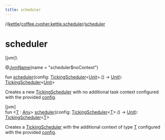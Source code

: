 ```yaml
---
title: scheduler
---
```

//[kettle](../../index.html)/[coffee.cypher.kettle.scheduler](index.html)/[scheduler](scheduler.html)



# scheduler



[jvm]\




@[JvmName](https://kotlinlang.org/api/latest/jvm/stdlib/kotlin.jvm/-jvm-name/index.html)(name = &quot;scheduler$noContext&quot;)



fun [scheduler](scheduler.html)(config: [TickingScheduler](-ticking-scheduler/index.html)&lt;[Unit](https://kotlinlang.org/api/latest/jvm/stdlib/kotlin/-unit/index.html)&gt;.() -&gt; [Unit](https://kotlinlang.org/api/latest/jvm/stdlib/kotlin/-unit/index.html)): [TickingScheduler](-ticking-scheduler/index.html)&lt;[Unit](https://kotlinlang.org/api/latest/jvm/stdlib/kotlin/-unit/index.html)&gt;



Creates a new [TickingScheduler](-ticking-scheduler/index.html) with no additional task context configured with the provided [config](scheduler.html).





[jvm]\
fun &lt;[T](scheduler.html) : [Any](https://kotlinlang.org/api/latest/jvm/stdlib/kotlin/-any/index.html)&gt; [scheduler](scheduler.html)(config: [TickingScheduler](-ticking-scheduler/index.html)&lt;[T](scheduler.html)&gt;.() -&gt; [Unit](https://kotlinlang.org/api/latest/jvm/stdlib/kotlin/-unit/index.html)): [TickingScheduler](-ticking-scheduler/index.html)&lt;[T](scheduler.html)&gt;



Creates a [TickingScheduler](-ticking-scheduler/index.html) with the additional context of type [T](scheduler.html) configured with the provided [config](scheduler.html).




